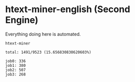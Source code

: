 # htext-miner-english (Second Engine)

Everything doing here is automated.

```
htext-miner

total: 1491/9523 (15.656830830620603%)

job0: 336
job1: 380
job2: 507
job3: 268
```
